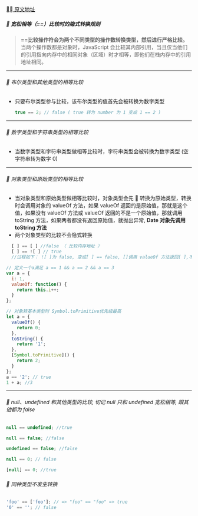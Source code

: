 [ 原文地址 ](https://juejin.im/post/5bc5c752f265da0a9a399a62)

##### :shaved_ice: 宽松相等（==）比较时的隐式转换规则

> **==比较操作符会为两个不同类型的操作数转换类型，然后进行严格比较。** 当两个操作数都是对象时，JavaScript 会比较其内部引用，当且仅当他们的引用指向内存中的相同对象（区域）时才相等，即他们在栈内存中的引用地址相同。

---

###### :bread: 布尔类型和其他类型的相等比较

- 只要布尔类型参与比较，该布尔类型的值首先会被转换为数字类型

  ```javascript
  true == 2; // false ( true 转为 number 为 1 变成 1 == 2 )
  ```

---

###### :lemon: 数字类型和字符串类型的相等比较

- 当数字类型和字符串类型做相等比较时，字符串类型会被转换为数字类型 (空字符串转为数字 0)

---

###### :beers: 对象类型和原始类型的相等比较

- 当对象类型和原始类型做相等比较时，对象类型会先  转换为原始类型，转换时会调用对象的 valueOf 方法，如果 valueOf 返回的是原始值，那就是这个值，如果没有 valueOf 方法或 valueOf 返回的不是一个原始值，那就调用 toString 方法，如果两者都没有返回原始值，就抛出异常, **Date 对象先调用 toString 方法**
- 两个对象类型的比较不会隐式转换

```javascript
  [ ] == [ ] //false （ 比较内存地址 ）
  [ ] == ![ ] // true
  //过程如下： ![ ]为 false, 变成[ ] == false, []调用 valueOf 方法返回[ ],不是基本数据类型，所以接着调用 toString 方法返回'', 变成'' == false, ''转换为数字 0，false 也转换为数字 0, 0 === 0, 所以为 true
```

```javascript
// 定义一个a满足 a == 1 && a == 2 && a == 3
var a = {
  i: 1,
  valueOf: function() {
    return this.i++;
  }
};
```

```javascript
// 对象转基本类型时 Symbol.toPrimitive优先级最高
let a = {
  valueOf() {
    return 0;
  },
  toString() {
    return '1';
  },
  [Symbol.toPrimitive]() {
    return 2;
  }
};
a == '2'; // true
1 + a; //3
```

---

###### :watermelon: null、undefined 和其他类型的比较, 切记 null 只和 undefined 宽松相等, 跟其他都为 false

```javascript
null == undefined; //true

null == false; //false

undefined == false; //false

null == 0; // false

[null] == 0; //true
```

###### :lemon: 同种类型不发生转换

```javascript
'foo' == ['foo']; // => "foo" == "foo" => true
'0' == ''; // false
```
